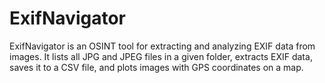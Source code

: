 # ExifNavigator
ExifNavigator is an OSINT tool for extracting and analyzing EXIF data from images. It lists all JPG and JPEG files in a given folder, extracts EXIF data, saves it to a CSV file, and plots images with GPS coordinates on a map.
